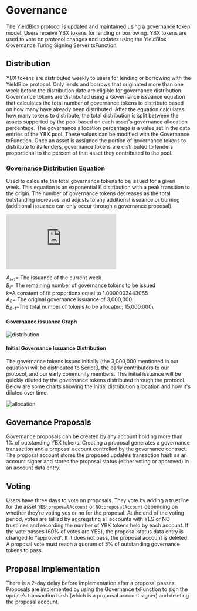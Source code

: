 # Governance
The YieldBlox protocol is updated and maintained using a governance token model. Users receive YBX tokens for lending or borrowing. YBX tokens are used to vote on protocol changes and updates using the YieldBlox Governance Turing Signing Server txFunction.

## Distribution
YBX tokens are distributed weekly to users for lending or borrowing with the YieldBlox protocol. Only lends and borrows that originated more than one week before the distribution date are eligible for governance distribution. Governance tokens are distributed using a Governance issuance equation that calculates the total number of governance tokens to distribute based on how many have already been distributed. After the equation calculates how many tokens to distribute, the total distribution is split between the assets supported by the pool based on each asset's governance allocation percentage. The governance allocation percentage is a value set in the data entries of the YBX pool. These values can be modified with the Governance txFunction. Once an asset is assigned the portion of governance tokens to distribute to its lenders, governance tokens are distributed to lenders proportional to the percent of that asset they contributed to the pool.

### Governance Distribution Equation
Used to calculate the total governance tokens to be issued for a given week. This equation is an exponential K distribution with a peak transition to the origin. The number of governance tokens decreases as the total outstanding increases and adjusts to any additional issuance or burning (additional issuance can only occur through a governance proposal).

![\Large](https://latex.codecogs.com/svg.latex?A_%7Bi+1%7D%3Dk%5E%7BB_i&plus;25,000,000%7D)

*A<sub>i+1</sub>*= The issuance of the current week\
*B<sub>i</sub>*= The remaining number of governance tokens to be issued\
*k*=A constant of fit proportions equal to 1.0000003443085\
*A<sub>0</sub>*= The original governance issuance of 3,000,000\
*B<sub>0-1</sub>*=The total number of tokens to be allocated; 15,000,000\

#### Governance Issuance Graph

![distribution](https://miro.medium.com/max/700/1*iH3cGw4nU3MPdDuTyRhv_g.png "YBX Distribution")

#### Initial Governance Issuance Distribution
The governance tokens issued initially (the 3,000,000 mentioned in our equation) will be distributed to Script3, the early contributors to our protocol, and our early community members. This initial issuance will be quickly diluted by the governance tokens distributed through the protocol. Below are some charts showing the initial distribution allocation and how it's diluted over time.

![allocation](https://miro.medium.com/max/2587/1*Vq-_E_PFIW1pW1b3Da5_Xw.png "YBX Allocation")


## Governance Proposals
Governance proposals can be created by any account holding more than 1% of outstanding YBX tokens. Creating a proposal generates a governance transaction and a proposal account controlled by the governance contract. The proposal account stores the proposed update’s transaction hash as an account signer and stores the proposal status (either voting or approved) in an account data entry.

## Voting
Users have three days to vote on proposals. They vote by adding a trustline for the asset `YES:proposalAccount` or `NO:proposalAccount` depending on whether they’re voting yes or no for the proposal. At the end of the voting period, votes are tallied by aggregating all accounts with YES or NO trustlines and recording the number of YBX tokens held by each account. If the vote passes (60% of votes are YES), the proposal status data entry is changed to “approved”. If it does not pass, the proposal account is deleted. A proposal vote must reach a quorum of 5% of outstanding governance tokens to pass.

## Proposal Implementation
There is a 2-day delay before implementation after a proposal passes. Proposals are implemented by using the Governance txFunction to sign the update’s transaction hash (which is a proposal account signer) and deleting the proposal account.



